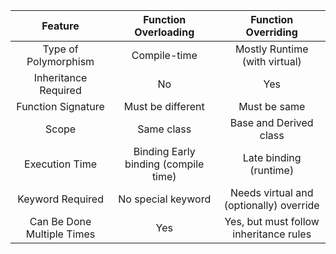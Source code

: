|Feature |	Function Overloading|	Function Overriding|
|:---:| :----: | :-----: |
|Type of Polymorphism |	Compile-time	|Mostly Runtime (with virtual)|
|Inheritance Required|	No	|Yes|
|Function Signature	|Must be different|	Must be same|
|Scope|	Same class	|Base and Derived class|
|Execution Time| Binding	Early binding (compile time)	|Late binding (runtime)|
|Keyword Required|	No special keyword|	Needs virtual and (optionally) override|
|Can Be Done Multiple Times	|Yes|	Yes, but must follow inheritance rules|